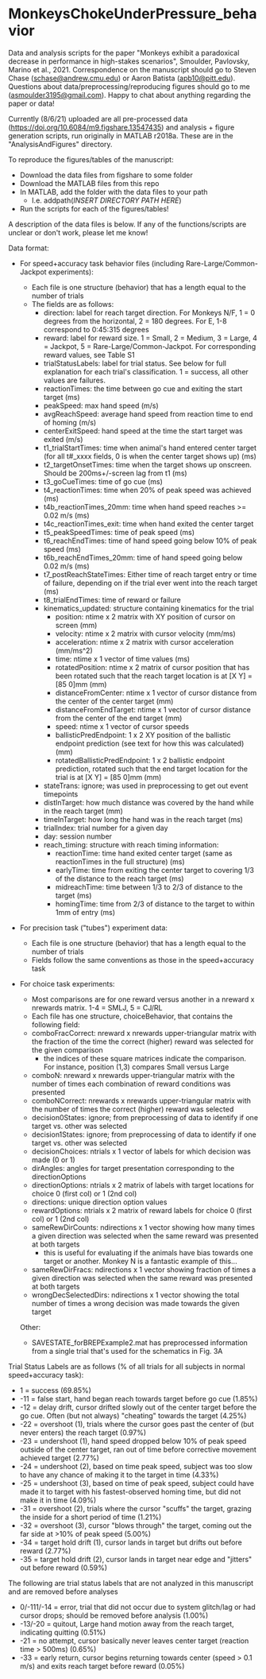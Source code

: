 # MonkeysChokeUnderPressure_behavior
Data and analysis scripts for the paper "Monkeys exhibit a paradoxical decrease in performance in high-stakes scenarios", Smoulder, Pavlovsky, Marino et al., 2021. Correspondence on the manuscript should go to Steven Chase (schase@andrew.cmu.edu) or Aaron Batista (apb10@pitt.edu). Questions about data/preprocessing/reproducing figures should go to me (asmoulder3195@gmail.com). Happy to chat about anything regarding the paper or data!

Currently (8/6/21) uploaded are all pre-processed data (https://doi.org/10.6084/m9.figshare.13547435) and analysis + figure generation scripts, run originally in MATLAB r2018a. These are in the "AnalysisAndFigures" directory. 

To reproduce the figures/tables of the manuscript:
- Download the data files from figshare to some folder
- Download the MATLAB files from this repo
- In MATLAB, add the folder with the data files to your path
  - I.e.  addpath(*INSERT DIRECTORY PATH HERE*) 
- Run the scripts for each of the figures/tables!
  
A description of the data files is below. If any of the functions/scripts are unclear or don't work, please let me know!

  
  
Data format:
  
- For speed+accuracy task behavior files (including Rare-Large/Common-Jackpot experiments):
  - Each file is one structure (behavior) that has a length equal to the number of trials
  - The fields are as follows:
    - direction: label for reach target direction. For Monkeys N/F, 1 = 0 degrees from the horizontal, 2 = 180 degrees. For E, 1-8 correspond to 0:45:315 degrees
    - reward: label for reward size. 1 = Small, 2 = Medium, 3 = Large, 4 = Jackpot, 5 = Rare-Large/Common-Jackpot. For corresponding reward values, see Table S1
    - trialStatusLabels: label for trial status. See below for full explanation for each trial's classification. 1 = success, all other values are failures.
    - reactionTimes: the time between go cue and exiting the start target (ms)
    - peakSpeed: max hand speed (m/s)
    - avgReachSpeed: average hand speed from reaction time to end of homing (m/s)
    - centerExitSpeed: hand speed at the time the start target was exited (m/s)
    - t1_trialStartTimes: time when animal's hand entered center target (for all t#_xxxx fields, 0 is when the center target shows up) (ms)
    - t2_targetOnsetTimes: time when the target shows up onscreen. Should be 200ms+/-screen lag from t1 (ms)
    - t3_goCueTimes: time of go cue (ms)
    - t4_reactionTimes: time when 20% of peak speed was achieved (ms)
    - t4b_reactionTimes_20mm: time when hand speed reaches >= 0.02 m/s (ms)
    - t4c_reactionTimes_exit: time when hand exited the center target
    - t5_peakSpeedTimes: time of peak speed (ms)
    - t6_reachEndTimes: time of hand speed going below 10% of peak speed (ms)
    - t6b_reachEndTimes_20mm: time of hand speed going below 0.02 m/s (ms)
    - t7_postReachStateTimes: Either time of reach target entry or time of failure, depending on if the trial ever went into the reach target (ms)
    - t8_trialEndTimes: time of reward or failure
    - kinematics_updated: structure containing kinematics for the trial
      - position: ntime x 2 matrix with XY position of cursor on screen (mm)
      - velocity: ntime x 2 matrix with cursor velocity (mm/ms)
      - acceleration: ntime x 2 matrix with cursor acceleration (mm/ms^2)
      - time: ntime x 1 vector of time values (ms)
      - rotatedPosition: ntime x 2 matrix of cursor position that has been rotated such that the reach target location is at [X Y] = [85 0]mm (mm)
      - distanceFromCenter: ntime x 1 vector of cursor distance from the center of the center target (mm)
      - distanceFromEndTarget: ntime x 1 vector of cursor distance from the center of the end target (mm)
      - speed: ntime x 1 vector of cursor speeds
      - ballisticPredEndpoint: 1 x 2 XY position of the ballistic endpoint prediction (see text for how this was calculated) (mm)
      - rotatedBallisticPredEndpoint: 1 x 2 ballistic endpoint prediction, rotated such that the end target location for the trial is at [X Y] = [85 0]mm (mm)
    - stateTrans: ignore; was used in preprocessing to get out event timepoints
    - distInTarget: how much distance was covered by the hand while in the reach target (mm)
    - timeInTarget: how long the hand was in the reach target (ms)
    - trialIndex: trial number for a given day
    - day: session number
    - reach_timing: structure with reach timing information:
      - reactionTime: time hand exited center target (same as reactionTimes in the full structure) (ms)
      - earlyTime: time from exiting the center target to covering 1/3 of the distance to the reach target (ms)
      - midreachTime: time between 1/3 to 2/3 of distance to the target (ms)
      - homingTime: time from 2/3 of distance to the target to within 1mm of entry (ms)
  
- For precision task ("tubes") experiment data:
    - Each file is one structure (behavior) that has a length equal to the number of trials
    - Fields follow the same conventions as those in the speed+accuracy task
  
- For choice task experiments:
    - Most comparisons are for one reward versus another in a nreward x nrewards matrix. 1-4 = SMLJ, 5 = CJ/RL
    - Each file has one structure, choiceBehavior, that contains the following field:
    - comboFracCorrect: nreward x nrewards upper-triangular matrix with the fraction of the time the correct (higher) reward was selected for the given comparison
      - the indices of these square matrices indicate the comparison. For instance, position (1,3) compares Small versus Large
    - comboN: nreward x nrewards upper-triangular matrix with the number of times each combination of reward conditions was presented
    - comboNCorrect: nrewards x nrewards upper-triangular matrix with the number of times the correct (higher) reward was selected
    - decision0States: ignore; from preprocessing of data to identify if one target vs. other was selected
    - decision1States: ignore; from preprocessing of data to identify if one target vs. other was selected
    - decisionChoices: ntrials x 1 vector of labels for which decision was made (0 or 1)
    - dirAngles: angles for target presentation corresponding to the directionOptions
    - directionOptions: ntrials x 2 matrix of labels with target locations for choice 0 (first col) or 1 (2nd col)
    - directions: unique direction option values
    - rewardOptions: ntrials x 2 matrix of reward labels for choice 0 (first col) or 1 (2nd col)
    - sameRewDirCounts: ndirections x 1 vector showing how many times a given direction was selected when the same reward was presented at both targets
      - this is useful for evaluating if the animals have bias towards one target or another. Monkey N is a fantastic example of this...
    - sameRewDirFracs: ndirections x 1 vector showing fraction of times a given direction was selected when the same reward was presented at both targets
    - wrongDecSelectedDirs: ndirections x 1 vector showing the total number of times a wrong decision was made towards the given target
  
  Other:
    - SAVESTATE_forBREPExample2.mat has preprocessed information from a single trial that's used for the schematics in Fig. 3A
  
  
Trial Status Labels are as follows (% of all trials for all subjects in normal speed+accuracy task):
  - 1 = success (69.85%)
  - -11 = false start, hand began reach towards target before go cue (1.85%)
  - -12 = delay drift, cursor drifted slowly out of the center target before the go cue. Often (but not always) "cheating" towards the target (4.25%)
  - -22 = overshoot (1), trials where the cursor goes past the center of (but never enters) the reach target (0.97%)
  - -23 = undershoot (1), hand speed dropped below 10% of peak speed outside of the center target, ran out of time before corrective movement achieved target (2.77%)
  - -24 = undershoot (2), based on time peak speed, subject was too slow to have any chance of making it to the target in time (4.33%)
  - -25 = undershoot (3), based on time of peak speed, subject could have made it to target with his fastest-observed homing time, but did not make it in time (4.09%)
  - -31 = overshoot (2), trials where the cursor "scuffs" the target, grazing the inside for a short period of time (1.21%)
  - -32 = overshoot (3), cursor "blows through" the target, coming out the far side at >10% of peak speed (5.00%)
  - -34 = target hold drift (1), cursor lands in target but drifts out before reward (2.77%)
  - -35 = target hold drift (2), cursor lands in target near edge and "jitters" out before reward (0.59%)
  
The following are trial status labels that are not analyzed in this manuscript and are removed before analyses
  - 0/-111/-14 = error, trial that did not occur due to system glitch/lag or had cursor drops; should be removed before analysis (1.00%)
  - -13/-20 = quitout, Large hand motion away from the reach target, indicating quitting (0.51%)
  - -21 = no attempt, cursor basically never leaves center target (reaction time > 500ms) (0.65%)
  - -33 = early return, cursor begins returning towards center (speed > 0.1 m/s) and exits reach target before reward (0.05%)

